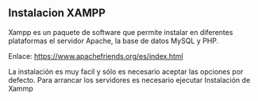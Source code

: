 
## Instalacion XAMPP

Xampp es un paquete de software que permite instalar en diferentes plataformas el servidor Apache, la base de datos MySQL y PHP.

Enlace: https://www.apachefriends.org/es/index.html

La instalación es muy facil y sólo es necesario aceptar las opciones por defecto.
Para arrancar los servidores es necesario ejecutar Instalación de Xammp
